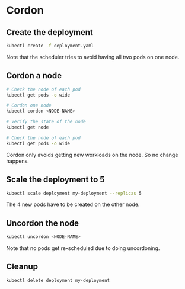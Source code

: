 # Cordon

## Create the deployment

```bash
kubectl create -f deployment.yaml
```

Note that the scheduler tries to avoid having all two pods on one node.

## Cordon a node

```bash
# Check the node of each pod
kubectl get pods -o wide

# Cordon one node
kubectl cordon <NODE-NAME>

# Verify the state of the node
kubectl get node

# Check the node of each pod
kubectl get pods -o wide
```

Cordon only avoids getting new workloads on the node. So no change happens.

## Scale the deployment to 5

```bash
kubectl scale deployment my-deployment --replicas 5
```

The 4 new pods have to be created on the other node.

## Uncordon the node

```bash
kubectl uncordon <NODE-NAME>
```

Note that no pods get re-scheduled due to doing uncordoning.

## Cleanup

```bash
kubectl delete deployment my-deployment
```
